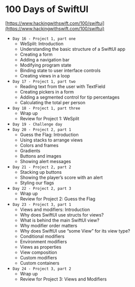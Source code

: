 # 100 Days of SwiftUI

[https://www.hackingwithswift.com/100/swiftui](https://www.hackingwithswift.com/100/swiftui)

* `Day 16 - Project 1, part one`
  * WeSplit: Introduction
  * Understanding the basic structure of a SwiftUI app
  * Creating a form
  * Adding a navigation bar
  * Modifying program state
  * Binding state to user interface controls
  * Creating views in a loop
* `Day 17 - Project 1, part two`
  * Reading text from the user with TextField
  * Creating pickers in a form
  * Adding a segmented control for tip percentages
  * Calculating the total per person
* `Day 18 - Project 1, part three`
  * Wrap up
  * Review for Project 1: WeSplit
* `Day 19 - Challenge day`
* `Day 20 - Project 2, part 1`
  * Guess the Flag: Introduction
  * Using stacks to arrange views
  * Colors and frames
  * Gradients
  * Buttons and images
  * Showing alert messages
* `Day 21 - Project 2, part 2`
  * Stacking up buttons
  * Showing the player’s score with an alert
  * Styling our flags
* `Day 22 - Project 2, part 3`
  * Wrap up
  * Review for Project 2: Guess the Flag
* `Day 23 - Project 3, part 1`
  * Views and modifiers: Introduction
  * Why does SwiftUI use structs for views?
  * What is behind the main SwiftUI view?
  * Why modifier order matters
  * Why does SwiftUI use “some View” for its view type?
  * Conditional modifiers
  * Environment modifiers
  * Views as properties
  * View composition
  * Custom modifiers
  * Custom containers
* `Day 24 - Project 3, part 2`
  * Wrap up
  * Review for Project 3: Views and Modifiers
